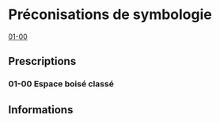 # Préconisations de symbologie

[01-00](#01-00-espace-boisé-classé)

## Prescriptions

### 01-00 Espace boisé classé

## Informations

